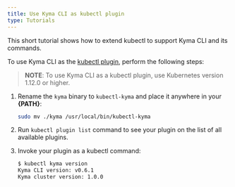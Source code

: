 ```yaml
---
title: Use Kyma CLI as kubectl plugin
type: Tutorials
---
```


This short tutorial shows how to extend kubectl to support Kyma CLI and its commands. 

To use Kyma CLI as the [kubectl plugin](https://kubernetes.io/docs/tasks/extend-kubectl/kubectl-plugins/), perform the following steps:

>**NOTE**: To use Kyma CLI as a kubectl plugin, use Kubernetes version 1.12.0 or higher.

1. Rename the `kyma` binary to `kubectl-kyma` and place it anywhere in your **{PATH}**:

    ```bash
    sudo mv ./kyma /usr/local/bin/kubectl-kyma
    ```

2. Run `kubectl plugin list` command to see your plugin on the list of all available plugins.

3. Invoke your plugin as a kubectl command:

    ```bash
    $ kubectl kyma version
    Kyma CLI version: v0.6.1
    Kyma cluster version: 1.0.0
    ```
